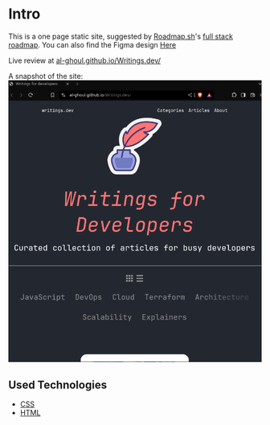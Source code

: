 # Intro

This is a one page static site,
suggested by [Roadmap.sh](https://roadmap.sh/)'s [full stack roadmap](https://roadmap.sh/full-stack).
You can also find the Figma design [Here](https://www.figma.com/file/nh0V05z3NB87ue9v5PcO3R/writings.dev?type=design&node-id=0%3A1&t=2iQplaIojU3ydAfW-1)

Live review at [al-ghoul.github.io/Writings.dev/](https://al-ghoul.github.io/Writings.dev/)

A snapshot of the site:
![snapshot](./snap-shot.png)

## Used Technologies

- [CSS](https://developer.mozilla.org/en-US/docs/Web/CSS)
- [HTML](https://developer.mozilla.org/en-US/docs/Web/HTML)
